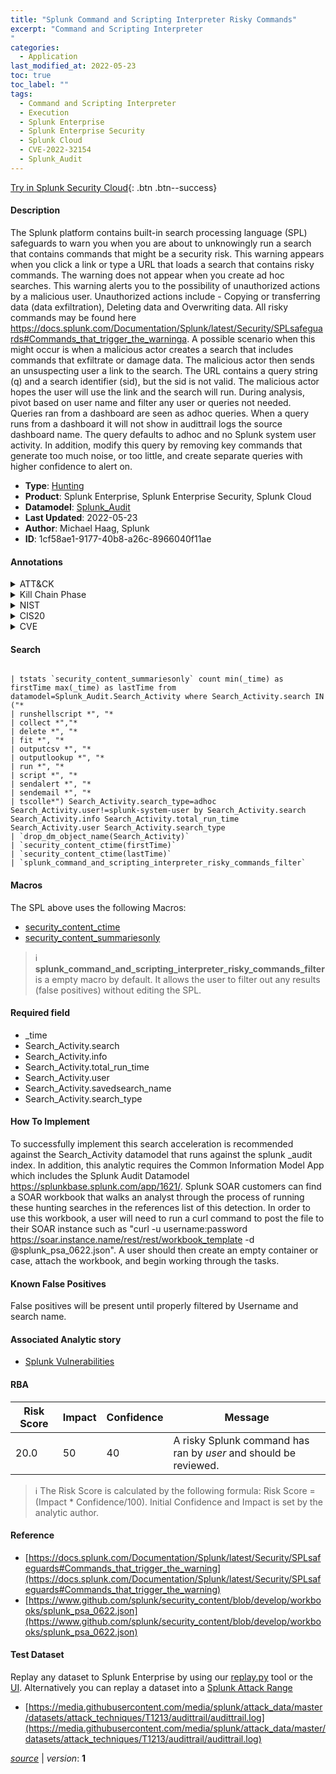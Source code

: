 ```yaml
---
title: "Splunk Command and Scripting Interpreter Risky Commands"
excerpt: "Command and Scripting Interpreter
"
categories:
  - Application
last_modified_at: 2022-05-23
toc: true
toc_label: ""
tags:
  - Command and Scripting Interpreter
  - Execution
  - Splunk Enterprise
  - Splunk Enterprise Security
  - Splunk Cloud
  - CVE-2022-32154
  - Splunk_Audit
---
```




[Try in Splunk Security Cloud](https://www.splunk.com/en_us/products/cyber-security.html){: .btn .btn--success}

#### Description

The Splunk platform contains built-in search processing language (SPL) safeguards to warn you when you are about to unknowingly run a search that contains commands that might be a security risk. This warning appears when you click a link or type a URL that loads a search that contains risky commands. The warning does not appear when you create ad hoc searches. This warning alerts you to the possibility of unauthorized actions by a malicious user. Unauthorized actions include - Copying or transferring data (data exfiltration), Deleting data and Overwriting data. All risky commands may be found here https://docs.splunk.com/Documentation/Splunk/latest/Security/SPLsafeguards#Commands_that_trigger_the_warninga. A possible scenario when this might occur is when a malicious actor creates a search that includes commands that exfiltrate or damage data. The malicious actor then sends an unsuspecting user a link to the search. The URL contains a query string (q) and a search identifier (sid), but the sid is not valid. The malicious actor hopes the user will use the link and the search will run. During analysis, pivot based on user name and filter any user or queries not needed. Queries ran from a dashboard are seen as adhoc queries. When a query runs from a dashboard it will not show in audittrail logs the source dashboard name. The query defaults to adhoc and no Splunk system user activity. In addition, modify this query by removing key commands that generate too much noise, or too little, and create separate queries with higher confidence to alert on.

- **Type**: [Hunting](https://github.com/splunk/security_content/wiki/Detection-Analytic-Types)
- **Product**: Splunk Enterprise, Splunk Enterprise Security, Splunk Cloud
- **Datamodel**: [Splunk_Audit](https://docs.splunk.com/Documentation/CIM/latest/User/SplunkAudit)
- **Last Updated**: 2022-05-23
- **Author**: Michael Haag, Splunk
- **ID**: 1cf58ae1-9177-40b8-a26c-8966040f11ae


#### Annotations

<details>
  <summary>ATT&CK</summary>

<div markdown="1">


| ID             | Technique        |  Tactic             |
| -------------- | ---------------- |-------------------- |
| [T1059](https://attack.mitre.org/techniques/T1059/) | Command and Scripting Interpreter | Execution |

</div>
</details>


<details>
  <summary>Kill Chain Phase</summary>

<div markdown="1">

* Actions on Objectives


</div>
</details>


<details>
  <summary>NIST</summary>

<div markdown="1">

* DE.CM



</div>
</details>

<details>
  <summary>CIS20</summary>

<div markdown="1">

* CIS 3
* CIS 5
* CIS 16



</div>
</details>

<details>
  <summary>CVE</summary>

<div markdown="1">
| ID          | Summary | [CVSS](https://nvd.nist.gov/vuln-metrics/cvss) |
| ----------- | ----------- | -------------- |
| [CVE-2022-32154](https://nvd.nist.gov/vuln/detail/CVE-2022-32154) | Dashboards in Splunk Enterprise versions before 9.0 might let an attacker inject risky search commands into a form token when the token is used in a query in a cross-origin request. The result bypasses SPL safeguards for risky commands. See New capabilities can limit access to some custom and potentially risky commands (https://docs.splunk.com/Documentation/Splunk/9.0.0/Security/SPLsafeguards#New_capabilities_can_limit_access_to_some_custom_and_potentially_risky_commands) for more information. Note that the attack is browser-based and an attacker cannot exploit it at will. | None |



</div>
</details>

#### Search 

```

| tstats `security_content_summariesonly` count min(_time) as firstTime max(_time) as lastTime from datamodel=Splunk_Audit.Search_Activity where Search_Activity.search IN ("*
| runshellscript *", "*
| collect *","*
| delete *", "*
| fit *", "*
| outputcsv *", "*
| outputlookup *", "*
| run *", "*
| script *", "*
| sendalert *", "*
| sendemail *", "*
| tscolle*") Search_Activity.search_type=adhoc Search_Activity.user!=splunk-system-user by Search_Activity.search Search_Activity.info Search_Activity.total_run_time Search_Activity.user Search_Activity.search_type 
| `drop_dm_object_name(Search_Activity)` 
| `security_content_ctime(firstTime)` 
| `security_content_ctime(lastTime)` 
| `splunk_command_and_scripting_interpreter_risky_commands_filter`
```

#### Macros
The SPL above uses the following Macros:
* [security_content_ctime](https://github.com/splunk/security_content/blob/develop/macros/security_content_ctime.yml)
* [security_content_summariesonly](https://github.com/splunk/security_content/blob/develop/macros/security_content_summariesonly.yml)

> :information_source:
> **splunk_command_and_scripting_interpreter_risky_commands_filter** is a empty macro by default. It allows the user to filter out any results (false positives) without editing the SPL.

#### Required field
* _time
* Search_Activity.search
* Search_Activity.info
* Search_Activity.total_run_time
* Search_Activity.user
* Search_Activity.savedsearch_name
* Search_Activity.search_type


#### How To Implement
To successfully implement this search acceleration is recommended against the Search_Activity datamodel that runs against the splunk _audit index.  In addition, this analytic requires the Common Information Model App which includes the Splunk Audit Datamodel https://splunkbase.splunk.com/app/1621/. Splunk SOAR customers can find a SOAR workbook that walks an analyst through the process of running these hunting searches in the references list of this detection. In order to use this workbook, a user will need to run a curl command to post the file to their SOAR instance such as "curl -u username:password https://soar.instance.name/rest/rest/workbook_template -d @splunk_psa_0622.json". A user should then create an empty container or case, attach the workbook, and begin working through the tasks.

#### Known False Positives
False positives will be present until properly filtered by Username and search name.

#### Associated Analytic story
* [Splunk Vulnerabilities](/stories/splunk_vulnerabilities)




#### RBA

| Risk Score  | Impact      | Confidence   | Message      |
| ----------- | ----------- |--------------|--------------|
| 20.0 | 50 | 40 | A risky Splunk command has ran by $user$ and should be reviewed. |


> :information_source:
> The Risk Score is calculated by the following formula: Risk Score = (Impact * Confidence/100). Initial Confidence and Impact is set by the analytic author. 

#### Reference

* [https://docs.splunk.com/Documentation/Splunk/latest/Security/SPLsafeguards#Commands_that_trigger_the_warning](https://docs.splunk.com/Documentation/Splunk/latest/Security/SPLsafeguards#Commands_that_trigger_the_warning)
* [https://www.github.com/splunk/security_content/blob/develop/workbooks/splunk_psa_0622.json](https://www.github.com/splunk/security_content/blob/develop/workbooks/splunk_psa_0622.json)



#### Test Dataset
Replay any dataset to Splunk Enterprise by using our [replay.py](https://github.com/splunk/attack_data#using-replaypy) tool or the [UI](https://github.com/splunk/attack_data#using-ui).
Alternatively you can replay a dataset into a [Splunk Attack Range](https://github.com/splunk/attack_range#replay-dumps-into-attack-range-splunk-server)


* [https://media.githubusercontent.com/media/splunk/attack_data/master/datasets/attack_techniques/T1213/audittrail/audittrail.log](https://media.githubusercontent.com/media/splunk/attack_data/master/datasets/attack_techniques/T1213/audittrail/audittrail.log)



[*source*](https://github.com/splunk/security_content/tree/develop/detections/application/splunk_command_and_scripting_interpreter_risky_commands.yml) \| *version*: **1**